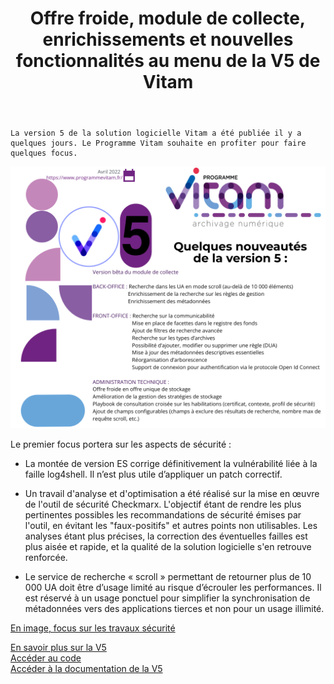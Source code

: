 ﻿---
layout: post
title: Offre froide, module de collecte, enrichissements et nouvelles fonctionnalités au menu de la V5 de Vitam
---

    La version 5 de la solution logicielle Vitam a été publiée il y a quelques jours. Le Programme Vitam souhaite en profiter pour faire quelques focus.

![Logos](/public/images/v5-publication_58361219.png)

Le premier focus portera sur les aspects de sécurité :

- La montée de version ES corrige définitivement la vulnérabilité liée à la faille log4shell. Il n’est plus utile d’appliquer un patch correctif.

- Un travail d'analyse et d'optimisation a été réalisé sur la mise en œuvre de l'outil de sécurité Checkmarx. L'objectif étant de rendre les plus
pertinentes possibles les recommandations de sécurité émises par l'outil, en évitant les "faux-positifs" et autres points non utilisables. Les
analyses étant plus précises, la correction des éventuelles failles est plus aisée et rapide, et la qualité de la solution logicielle s'en retrouve
renforcée.

- Le service de recherche « scroll » permettant de retourner plus de 10 000 UA doit être d’usage limité au risque d’écrouler les performances. Il
est réservé à un usage ponctuel pour simplifier la synchronisation de métadonnées vers des applications tierces et non pour un usage illimité.

[En image, focus sur les travaux sécurité](/public/images/V5_securite_focus.PNG)
  
  
[En savoir plus sur la V5](http://www.programmevitam.fr/2022/04/13/Version5/)  
[Accéder au code](http://www.programmevitam.fr/pages/ressources/)  
[Accéder à la documentation de la V5](http://www.programmevitam.fr/pages/documentation/)